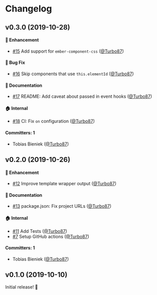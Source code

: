 # Changelog

## v0.3.0 (2019-10-28)

#### :rocket: Enhancement
* [#15](https://github.com/ember-codemods/tagless-ember-components-codemod/pull/15) Add support for `ember-component-css` ([@Turbo87](https://github.com/Turbo87))

#### :bug: Bug Fix
* [#16](https://github.com/ember-codemods/tagless-ember-components-codemod/pull/16) Skip components that use `this.elementId` ([@Turbo87](https://github.com/Turbo87))

#### :memo: Documentation
* [#17](https://github.com/ember-codemods/tagless-ember-components-codemod/pull/17) README: Add caveat about passed in event hooks ([@Turbo87](https://github.com/Turbo87))

#### :house: Internal
* [#18](https://github.com/ember-codemods/tagless-ember-components-codemod/pull/18) CI: Fix `on` configuration ([@Turbo87](https://github.com/Turbo87))

#### Committers: 1
- Tobias Bieniek ([@Turbo87](https://github.com/Turbo87))


## v0.2.0 (2019-10-26)

#### :rocket: Enhancement
* [#12](https://github.com/ember-codemods/tagless-ember-components-codemod/pull/12) Improve template wrapper output ([@Turbo87](https://github.com/Turbo87))

#### :memo: Documentation
* [#13](https://github.com/ember-codemods/tagless-ember-components-codemod/pull/13) package.json: Fix project URLs ([@Turbo87](https://github.com/Turbo87))

#### :house: Internal
* [#11](https://github.com/ember-codemods/tagless-ember-components-codemod/pull/11) Add Tests ([@Turbo87](https://github.com/Turbo87))
* [#7](https://github.com/ember-codemods/tagless-ember-components-codemod/pull/7) Setup GitHub actions ([@Turbo87](https://github.com/Turbo87))

#### Committers: 1
- Tobias Bieniek ([@Turbo87](https://github.com/Turbo87))


## v0.1.0 (2019-10-10)

Initial release! 🎉
